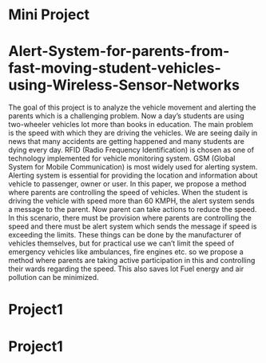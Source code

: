 # Mini Project 
# Alert-System-for-parents-from-fast-moving-student-vehicles-using-Wireless-Sensor-Networks
The goal of this project is to analyze the vehicle movement and alerting the parents which is a challenging problem. Now a day’s students are using two-wheeler vehicles lot more than books in education. The main problem is the speed with which they are driving the vehicles. We are seeing daily in news that many accidents are getting happened and many students are dying every day. RFID (Radio Frequency Identification) is chosen as one of technology implemented for vehicle monitoring system. GSM (Global System for Mobile Communication) is most widely used for alerting system. Alerting system is essential for providing the location and information about vehicle to passenger, owner or user.
In this paper, we propose a method where parents are controlling the speed of vehicles. When the student is driving the vehicle with speed more than 60 KMPH, the alert system sends a message to the parent. Now parent can take actions to reduce the speed. In this scenario, there must be provision where parents are controlling the speed and there must be alert system which sends the message if speed is exceeding the limits. These things can be done by the manufacturer of vehicles themselves, but for practical use we can’t limit the speed of emergency vehicles like ambulances, fire engines etc. so we propose a method where parents are taking active participation in this and controlling their wards regarding the speed. This also saves lot Fuel energy and air pollution can be minimized.

# Project1
# Project1
